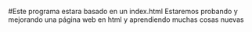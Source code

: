 #Este programa estara basado en un index.html
Estaremos probando y  mejorando una página web en html
y aprendiendo muchas cosas nuevas
